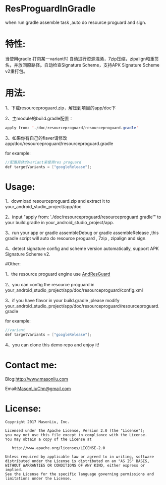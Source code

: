 # ResProguardInGradle
when run gradle assemble task ,auto do resource proguard and sign.

# 特性:
当使用gradle 打包某一variant时 自动进行资源混淆，7zip压缩，zipalign和重签名，并放回原路径。自动检查Signature Scheme，支持APK Signature Scheme v2重打包。

# 用法:

1、下载resourceproguard.zip，解压到项目的app/doc下

2、主module的build.gradle配置：
```java
apply from: './doc/resourceproguard/resourceproguard.gradle'
```

3、如果你有自己的flaver请修改app/doc/resourceproguard/resourceproguard.gradle

for example:
```java
//配置具体的variant来使用res proguard
def targetVariants = ["googleRelease"];
```

# Usage:

1、download resourceproguard.zip and extract it to your_android_studio_project/app/doc

2、input "apply from: './doc/resourceproguard/resourceproguard.gradle'" to your build.gradle in your_android_studio_project/app. 

3、run your app or gradle assembleDebug or gradle assembleRelease ,this gradle script will auto do resource proguard , 7zip , zipalign and sign.

4、detect signature config and scheme version automatically, support APK Signature Scheme v2.

#Other:

1、the resource proguard engine use [AndResGuard](https://github.com/shwenzhang/AndResGuard)

2、you can config the resource proguard in your_android_studio_project/app/doc/resourceproguard/config.xml

3、if you have flavor in your build.gradle ,please modify your_android_studio_project/app/doc/resourceproguard/resourceproguard.gradle

for example:
```java
//variant
def targetVariants = ["googleRelease"];
```

4、you can clone this demo repo and enjoy it!

# Contact me:

Blog:http://www.masonliu.com

Email:MasonLiuChn@gmail.com

# License:
    Copyright 2017 MasonLiu, Inc.

    Licensed under the Apache License, Version 2.0 (the "License");
    you may not use this file except in compliance with the License.
    You may obtain a copy of the License at

       http://www.apache.org/licenses/LICENSE-2.0

    Unless required by applicable law or agreed to in writing, software
    distributed under the License is distributed on an "AS IS" BASIS,
    WITHOUT WARRANTIES OR CONDITIONS OF ANY KIND, either express or implied.
    See the License for the specific language governing permissions and
    limitations under the License.


